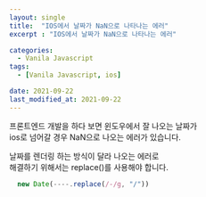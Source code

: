 ```yaml
---
layout: single
title:  "IOS에서 날짜가 NaN으로 나타나는 에러"
excerpt : "IOS에서 날짜가 NaN으로 나타나는 에러"

categories:
  - Vanila Javascript
tags: 
  - [Vanila Javascript, ios]

date: 2021-09-22
last_modified_at: 2021-09-22
---
```


프론트엔드 개발을 하다 보면 윈도우에서 잘 나오는 날짜가        
ios로 넘어갈 경우 NaN으로 나오는 에러가 있습니다.        
        
날짜를 렌더링 하는 방식이 달라 나오는 에러로        
해결하기 위해서는 replace()를 사용해야 합니다.        

```javascript 
  new Date(----.replace(/-/g, "/"))
```